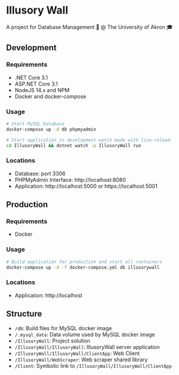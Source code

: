 # Illusory Wall

A project for Database Management 🔐 @ The University of Akron 🎓

## Development

### Requirements

-   .NET Core 3.1
-   ASP\.NET Core 3.1
-   NodeJS 14.x and NPM
-   Docker and docker-compose

### Usage

```bash
# Start MySQL Database
docker-compose up -d db phpmyadmin

# Start application in development watch mode with live-reload
cd IllusoryWall && dotnet watch -p IllusoryWall run
```

### Locations

-   Database: port 3306
-   PHPMyAdmin Interface: http://localhost:8080
-   Application: http://localhost:5000 or https://localhost:5001

## Production

### Requirements

-   Docker

### Usage

```bash
# Build application for production and start all containers
docker-compose up -d -f docker-compose.yml db illusorywall
```

### Locations

-   Application: http://localhost

## Structure

-   `/db`: Build files for MySQL docker image
-   `/.mysql_data`: Data volume used by MySQL docker image
-   `/IllusoryWall`: Project solution
-   `/IllusoryWall/IllusoryWall`: IllusoryWall server application
-   `/IllusoryWall/IllusoryWall/ClientApp`: Web Client
-   `/IllusoryWall/WebScraper`: Web scraper shared library
-   `/Client`: Symbolic link to `/IllusoryWall/IllusoryWall/ClientApp`
